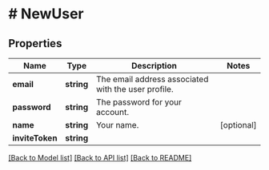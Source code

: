 # # NewUser

## Properties

Name | Type | Description | Notes
------------ | ------------- | ------------- | -------------
**email** | **string** | The email address associated with the user profile. | 
**password** | **string** | The password for your account. | 
**name** | **string** | Your name. | [optional] 
**inviteToken** | **string** |  | 

[[Back to Model list]](../../README.md#documentation-for-models) [[Back to API list]](../../README.md#documentation-for-api-endpoints) [[Back to README]](../../README.md)


